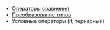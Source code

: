 - [Операторы сравнения](https://developer.mozilla.org/ru/docs/Web/JavaScript/Reference/Operators/Operator_Precedence)
- [Преобразование типов](https://learn.javascript.ru/type-conversions)
- Условные операторы (if, тернарный)